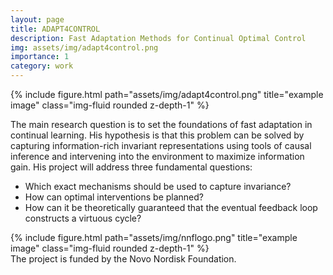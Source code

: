 ```yaml
---
layout: page
title: ADAPT4CONTROL
description: Fast Adaptation Methods for Continual Optimal Control
img: assets/img/adapt4control.png
importance: 1
category: work
---
```


<div class="row">
    <div class="col-sm mt-3 mt-md-0">
        {% include figure.html path="assets/img/adapt4control.png" title="example image" class="img-fluid rounded z-depth-1" %}
    </div>
</div>

The main research question is to set the foundations of fast adaptation in continual learning.
His hypothesis is that this problem can be solved by capturing information-rich invariant representations
using tools of causal inference and intervening into the environment to maximize information gain. His
project will address three fundamental questions: 

 * Which exact mechanisms should be used to capture
invariance? 
 * How can optimal interventions be planned? 
 * How can it be theoretically guaranteed that the eventual feedback loop constructs a virtuous cycle?

<div class="row">
    <div class="col-sm mt-3 mt-md-0">
        {% include figure.html path="assets/img/nnflogo.png" title="example image" class="img-fluid rounded z-depth-1" %}
    </div>
</div>
<div class="caption">
    The project is funded by the Novo Nordisk Foundation.
</div>
